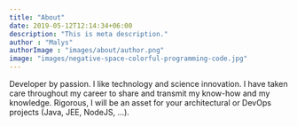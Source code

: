 ```yaml
---
title: "About"
date: 2019-05-12T12:14:34+06:00
description: "This is meta description."
author : "Malys"
authorImage : "images/about/author.png"
image: "images/negative-space-colorful-programming-code.jpg"
---
```


Developer by passion. I like technology and science innovation. I have taken care throughout my career to share and transmit my know-how and my knowledge.
Rigorous, I will be an asset for your architectural or DevOps projects (Java, JEE, NodeJS, ...).

